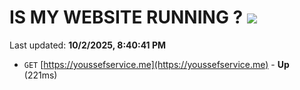 # IS MY WEBSITE RUNNING ? [![](https://img.shields.io/static/v1?label=Sponsor&message=%E2%9D%A4&logo=GitHub&color=%23fe8e86)](https://github.com/sponsors/Youssef-Lehmam)

Last updated: **10/2/2025, 8:40:41 PM**

- `GET` [https://youssefservice.me](https://youssefservice.me) - **Up** (221ms)
